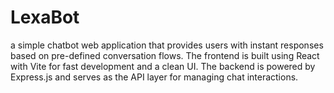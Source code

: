 # LexaBot
a simple chatbot web application that provides users with instant responses based on pre-defined conversation flows. The frontend is built using React with Vite for fast development and a clean UI. The backend is powered by Express.js and serves as the API layer for managing chat interactions.
